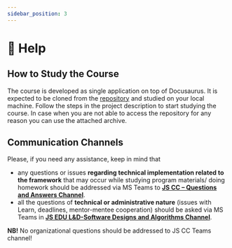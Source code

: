 ```yaml
---
sidebar_position: 3
---
```


# 📍 Help

## How to Study the Course

The course is developed as single application on top of Docusaurus. It is expected to be cloned from the [repository](https://git.epam.com/ld-global-coordinators/js-programs/software-designs-and-algorithms-coursebook.git) and studied on your local machine. Follow the steps in the project description to start studying the course. In case when you are not able to access the repository for any reason you can use the attached archive.

## Communication Channels

Please, if you need any assistance, keep in mind that
- any questions or issues **regarding technical implementation related to the framework** that may occur while studying program materials/ doing homework should be addressed via MS Teams to [**JS CC – Questions and Answers Channel**](https://teams.microsoft.com/l/channel/19%3a9855536e8f27429fa11d75dea714c89f%40thread.skype/Questions%2520-%2520Answers?groupId=b64d3218-9697-4b44-9a31-4ee6742d213a&tenantId=b41b72d0-4e9f-4c26-8a69-f949f367c91d).
- all the questions of **technical or administrative nature** (issues with Learn, deadlines, mentor-mentee cooperation) should be asked via MS Teams in [**JS EDU L&D-Software Designs and Algorithms Channel**](https://teams.microsoft.com/l/channel/19%3a235969001ac1448bb4b3349511cc7a41%40thread.skype/Software%2520Designs%2520and%2520Algorithms?groupId=a91a4b92-98b1-4d0d-9e21-bd706bd68ed5&tenantId=b41b72d0-4e9f-4c26-8a69-f949f367c91d).

**NB!** No organizational questions should be addressed to JS CC Teams channel!
